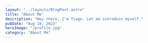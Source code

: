 ```yaml
---
layout: "../layouts/BlogPost.astro"
title: "About Me"
description: "Hey there, I'm Tiago. Let me introduce myself."
pubDate: "Aug 18, 2023"
heroImage: "/profile.jpg"
category: "About Me"
---
```

